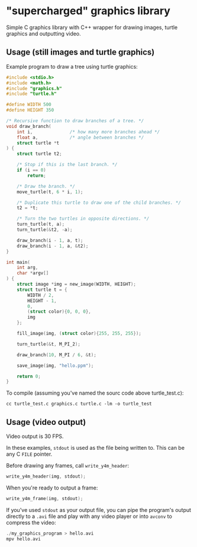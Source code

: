# "supercharged" graphics library
Simple C graphics library with C++ wrapper for drawing images, turtle graphics and outputting video.

## Usage (still images and turtle graphics)
Example program to draw a tree using turtle graphics:
```c
#include <stdio.h>
#include <math.h>
#include "graphics.h"
#include "turtle.h"

#define WIDTH 500
#define HEIGHT 350

/* Recursive function to draw branches of a tree. */
void draw_branch(
    int i,              /* how many more branches ahead */
    float a,            /* angle between branches */
    struct turtle *t
) {
    struct turtle t2;

    /* Stop if this is the last branch. */
    if (i == 0)
        return;

    /* Draw the branch. */
    move_turtle(t, 6 * i, 1);

    /* Duplicate this turtle to draw one of the child branches. */
    t2 = *t;

    /* Turn the two turtles in opposite directions. */
    turn_turtle(t, a);
    turn_turtle(&t2, -a);

    draw_branch(i - 1, a, t);
    draw_branch(i - 1, a, &t2);
}

int main(
    int arg,
    char *argv[]
) {
    struct image *img = new_image(WIDTH, HEIGHT);
    struct turtle t = {
        WIDTH / 2,
        HEIGHT - 1,
        0,
        (struct color){0, 0, 0},
        img
    };

    fill_image(img, (struct color){255, 255, 255});

    turn_turtle(&t, M_PI_2);

    draw_branch(10, M_PI / 6, &t);

    save_image(img, "hello.ppm");

    return 0;
}
```

To compile (assuming you've named the sourc code above turtle_test.c):

```
cc turtle_test.c graphics.c turtle.c -lm -o turtle_test
```

## Usage (video output)

Video output is 30 FPS.

In these examples, `stdout` is used as the file being written to. This can be any C `FILE` pointer.

Before drawing any frames, call `write_y4m_header`:

```c
write_y4m_header(img, stdout);
```

When you're ready to output a frame:

```c
write_y4m_frame(img, stdout);
```

If you've used `stdout` as your output file, you can pipe the program's output directly to a `.avi` file and play with any video player or into `avconv` to compress the video:

```c
./my_graphics_program > hello.avi
mpv hello.avi
```
